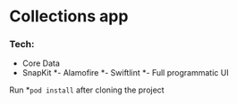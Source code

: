 # Collections app
### Tech: 
- Core Data
- SnapKit
*- Alamofire
*- Swiftlint
*- Full programmatic UI

Run *`pod install` after cloning the project


